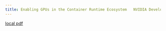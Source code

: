 ```yaml
---
title: Enabling GPUs in the Container Runtime Ecosystem   NVIDIA Developer Blog
---
```


[local pdf](../../../pdfs/Enabling%20GPUs%20in%20the%20Container%20Runtime%20Ecosystem%20_%20NVIDIA%20Developer%20Blog.pdf)
